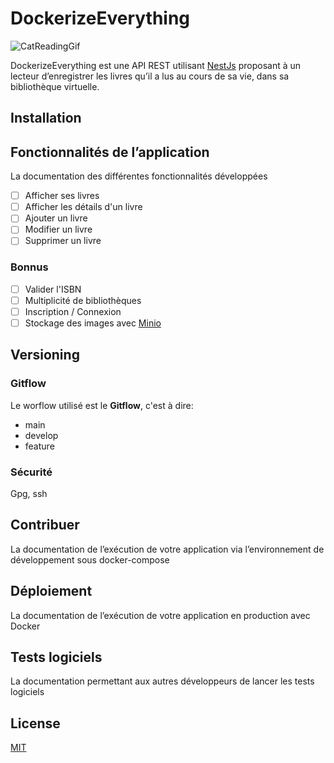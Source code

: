 # DockerizeEverything
![CatReadingGif](https://media.giphy.com/media/3R9LDINpbGX2o/giphy.gif)

DockerizeEverything est une API REST utilisant [NestJs](https://nestjs.com/) proposant à un lecteur d’enregistrer les livres
qu’il a lus au cours de sa vie, dans sa bibliothèque virtuelle.

## Installation

## Fonctionnalités de l’application
La documentation des différentes fonctionnalités développées
- [ ] Afficher ses livres
- [ ] Afficher les détails d'un livre
- [ ] Ajouter un livre
- [ ] Modifier un livre
- [ ] Supprimer un livre

### Bonnus
- [ ] Valider l'ISBN
- [ ] Multiplicité de bibliothèques
- [ ] Inscription / Connexion
- [ ] Stockage des images avec [Minio](https://hub.docker.com/r/minio/minio/)

## Versioning
### Gitflow
Le worflow utilisé est le **Gitflow**, c'est à dire:
- main
- develop
- feature

### Sécurité
Gpg, ssh


## Contribuer
La documentation de l’exécution de votre application via l’environnement de développement sous docker-compose

## Déploiement
La documentation de l’exécution de votre application en production avec Docker

## Tests logiciels
La documentation permettant aux autres développeurs de lancer les tests logiciels

## License
[MIT](https://choosealicense.com/licenses/mit/)